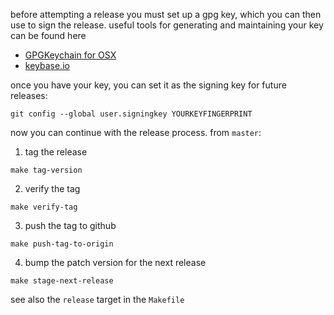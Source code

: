 before attempting a release you must set up a gpg key, which you can then use to sign the release.  useful tools for generating and maintaining your key can be found here

* [GPGKeychain for OSX](https://gpgtools.org/)
* [keybase.io](https://keybase.io/)

once you have your key, you can set it as the signing key for future releases:

```shell
git config --global user.signingkey YOURKEYFINGERPRINT
```

now you can continue with the release process. from `master`:

1. tag the release
```shell
make tag-version
```

2. verify the tag
```shell
make verify-tag
```

3. push the tag to github
```shell
make push-tag-to-origin
```

4. bump the patch version for the next release
```shell
make stage-next-release
```

see also the `release` target in the `Makefile`
